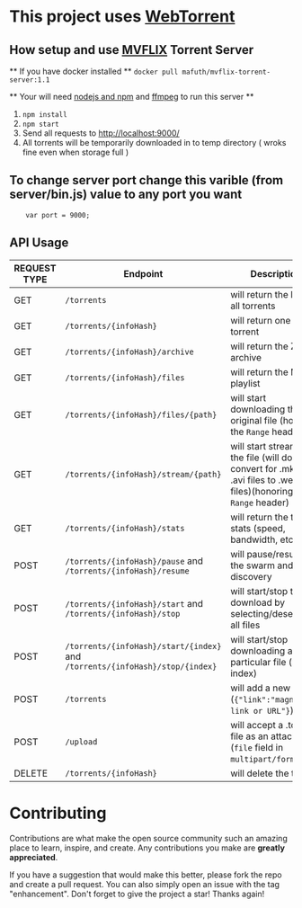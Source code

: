 # This project uses <a href="https://webtorrent.io/">WebTorrent</a>

## How setup and use <a href="http://mvflix.stream/">MVFLIX</a> Torrent Server

** If you have docker installed **
`docker pull mafuth/mvflix-torrent-server:1.1`

** Your will need <a href="https://nodejs.dev/">nodejs and npm</a> and <a href="https://ffmpeg.org/">ffmpeg</a> to run this server **
1. `npm install`
2. `npm start`
3. Send all requests to [http://localhost:9000/](http://localhost:9000)
4. All torrents will be temporarily downloaded in to temp directory ( wroks fine even when storage full )

## To change server port change this varible (from server/bin.js) value to any port you want

```JS
    var port = 9000;
```
## API Usage

REQUEST TYPE | Endpoint | Description
--- | --- | ---
GET | `/torrents` | will return the list of all torrents
GET | `/torrents/{infoHash}` | will return one torrent
GET | `/torrents/{infoHash}/archive` | will return the ZIP archive
GET | `/torrents/{infoHash}/files` | will return the M3U playlist
GET | `/torrents/{infoHash}/files/{path}` | will start downloading the original file (honoring the `Range` header)
GET | `/torrents/{infoHash}/stream/{path}` | will start streaming the file (will do a live convert for .mkv and .avi files to .webm files)(honoring the `Range` header)
GET | `/torrents/{infoHash}/stats` | will return the torrent stats (speed, bandwidth, etc.)
POST | `/torrents/{infoHash}/pause` and <br>`/torrents/{infoHash}/resume` | will pause/resume the swarm and peer discovery
POST | `/torrents/{infoHash}/start` and <br>`/torrents/{infoHash}/stop` | will start/stop the download by selecting/deselecting all files
POST | `/torrents/{infoHash}/start/{index}` and <br>`/torrents/{infoHash}/stop/{index}` | will start/stop downloading a particular file (by index)
POST | `/torrents` | will add a new torrent (`{"link":"magnet link or URL"}`)
POST | `/upload` | will accept a .torrent file as an attachment (`file` field in `multipart/form-data`)
DELETE | `/torrents/{infoHash}` | will delete the torrent

# Contributing

Contributions are what make the open source community such an amazing place to learn, inspire, and create. Any contributions you make are **greatly appreciated**.

If you have a suggestion that would make this better, please fork the repo and create a pull request. You can also simply open an issue with the tag "enhancement".
Don't forget to give the project a star! Thanks again!
